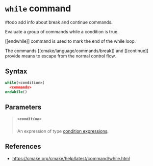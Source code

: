 # `while` command

#todo add info about break and continue commands.

Evaluate a group of commands while a condition is true.

[[endwhile]] command is used to mark the end of the while loop.

The commands [[cmake/language/commands/break]] and [[continue]] provide means to escape from the normal control flow.

## Syntax

```cmake
while(<condition>)
  <commands>
endwhile()
```

## Parameters

> ##### `<condition>`
> 
> An expression of type [condition expressions](condition-expressions.md).

## References

- https://cmake.org/cmake/help/latest/command/while.html